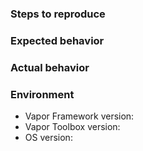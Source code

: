 <!-- 🚀 Thank you for contributing! --->

<!-- Provide a brief description of the bug here. -->
<!-- Pretend you are explaining it to a friend, not yourself! -->

### Steps to reproduce

<!-- Tell us how to reproduce this issue. -->
<!-- Please provide as much detail as possible (the more code snippets, the better)! -->
<!-- If we cannot recreate it, we will not be able to figure out how to fix it. -->

### Expected behavior

<!-- Tell us what you expect to happen, i.e., what should happen once we fix the issue. -->

### Actual behavior

<!-- Tell us what is actually happening, i.e., what is broken/not working correctly. -->

### Environment

<!-- We must know your exact environment or it is very difficult to help. -->
<!-- Hint: use `vapor --version` in the root dir of your Vapor project. -->

* Vapor Framework version:
* Vapor Toolbox version:
* OS version:

